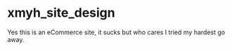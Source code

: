 # xmyh_site_design
Yes this is an eCommerce site, it sucks but who cares I tried my hardest go away.
